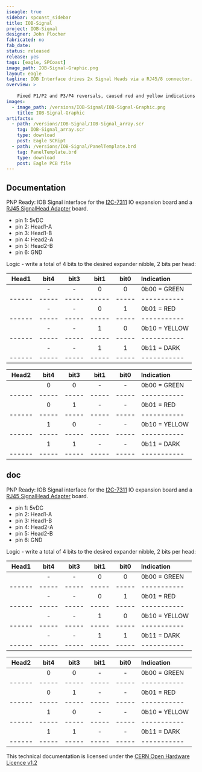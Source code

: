 ```yaml
---
iseagle: true
sidebar: spcoast_sidebar
title: IOB-Signal
project: IOB-Signal
designer: John Plocher
fabricated: no
fab_date: 
status: released
release: yes
tags: [eagle, SPCoast]
image_path: IOB-Signal-Graphic.png
layout: eagle
tagline: IOB Interface drives 2x Signal Heads via a RJ45/8 connector.
overview: >
    
    Fixed P1/P2 and P3/P4 reversals, caused red and yellow indications to be transposed.  Oops.
images:
  - image_path: /versions/IOB-Signal/IOB-Signal-Graphic.png
    title: IOB-Signal-Graphic
artifacts:
  - path: /versions/IOB-Signal/IOB-Signal_array.scr
    tag: IOB-Signal_array.scr
    type: download
    post: Eagle SCRipt
  - path: /versions/IOB-Signal/PanelTemplate.brd
    tag: PanelTemplate.brd
    type: download
    post: Eagle PCB file
---
```


## Documentation

PNP Ready: IOB Signal interface for the [I2C-7311](/pages/I2C-7311) IO expansion board and a [RJ45 SignalHead Adapter](/pages/Adapter-RJ45-SignalHead) board.

  * pin 1: 5vDC
  * pin 2: Head1-A
  * pin 3: Head1-B
  * pin 4: Head2-A
  * pin 5: Head2-B
  * pin 6: GND

Logic - write a total of 4 bits to the desired expander nibble, 2 bits per head:


| Head1 |  bit4 |  bit3  |  bit1  |  bit0  |  Indication    |
|------ | :----:| :----: | :----: | :----: | :----------    |
|       |   -   |   -    |   0    |   0    |  0b00 = GREEN  |
|------ | ----- | -----  | -----  | -----  | -----------    |
|       |   -   |   -    |   0    |   1    |  0b01 = RED    |
|------ | ----- | -----  | -----  | -----  | -----------    |
|       |   -   |   -    |   1    |   0    |  0b10 = YELLOW |
|------ | ----- | -----  | -----  | -----  | -----------    |
|       |   -   |   -    |   1    |   1    |  0b11 = DARK   |
|------ | ----- | -----  | -----  | -----  | -----------    |
 
| Head2 |  bit4 |  bit3  |  bit1  |  bit0  |  Indication    |
|------ | :----:| :----: | :----: | :----: | :----------    |
|       |   0   |   0    |   -    |   -    |  0b00 = GREEN  |
|------ | ----- | -----  | -----  | -----  | -----------    |
|       |   0   |   1    |   -    |   -    |  0b01 = RED    |
|------ | ----- | -----  | -----  | -----  | -----------    |
|       |   1   |   0    |   -    |   -    |  0b10 = YELLOW |
|------ | ----- | -----  | -----  | -----  | -----------    |
|       |   1   |   1    |   -    |   -    |  0b11 = DARK   |
|------ | ----- | -----  | -----  | -----  | -----------    |




## doc

PNP Ready: IOB Signal interface for the [I2C-7311](/pages/I2C-7311) IO expansion board and a [RJ45 SignalHead Adapter](/pages/Adapter-RJ45-SignalHead) board.

  * pin 1: 5vDC
  * pin 2: Head1-A
  * pin 3: Head1-B
  * pin 4: Head2-A
  * pin 5: Head2-B
  * pin 6: GND

Logic - write a total of 4 bits to the desired expander nibble, 2 bits per head:


| Head1 |  bit4 |  bit3  |  bit1  |  bit0  |  Indication    |
|------ | :----:| :----: | :----: | :----: | :----------    |
|       |   -   |   -    |   0    |   0    |  0b00 = GREEN  |
|------ | ----- | -----  | -----  | -----  | -----------    |
|       |   -   |   -    |   0    |   1    |  0b01 = RED    |
|------ | ----- | -----  | -----  | -----  | -----------    |
|       |   -   |   -    |   1    |   0    |  0b10 = YELLOW |
|------ | ----- | -----  | -----  | -----  | -----------    |
|       |   -   |   -    |   1    |   1    |  0b11 = DARK   |
|------ | ----- | -----  | -----  | -----  | -----------    |
 
| Head2 |  bit4 |  bit3  |  bit1  |  bit0  |  Indication    |
|------ | :----:| :----: | :----: | :----: | :----------    |
|       |   0   |   0    |   -    |   -    |  0b00 = GREEN  |
|------ | ----- | -----  | -----  | -----  | -----------    |
|       |   0   |   1    |   -    |   -    |  0b01 = RED    |
|------ | ----- | -----  | -----  | -----  | -----------    |
|       |   1   |   0    |   -    |   -    |  0b10 = YELLOW |
|------ | ----- | -----  | -----  | -----  | -----------    |
|       |   1   |   1    |   -    |   -    |  0b11 = DARK   |
|------ | ----- | -----  | -----  | -----  | -----------    |





This technical documentation is licensed under the [CERN Open Hardware Licence v1.2](http://www.ohwr.org/attachments/2388/cern_ohl_v_1_2.txt)
